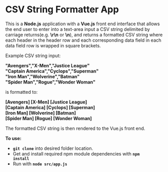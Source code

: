 <h1>CSV String Formatter App</h1>

This is a <b>Node.js</b> application with a <b>Vue.js</b> front end interface that allows the end user to enter into a text-area input a CSV string delimited by carriage returns(e.g. <b>\r\n</b> or <b>\n</b>), and returns a formatted CSV string where each header in the header row and each corresponding data field in each data field row is wrapped in square brackets.

Example CSV string input:

<b>"Avengers","X-Men","Justice League"<br>"Captain America","Cyclops","Superman"<br>"Iron Man","Wolverine","Batman"<br>"Spider Man","Rogue","Wonder Woman"</b>

is formatted to:

<b>[Avengers] [X-Men] [Justice League]</br>[Captain America] [Cyclops] [Superman]</br>[Iron Man] [Wolverine] [Batman]</br>[Spider Man] [Rogue] [Wonder Woman]</b>

The formatted CSV string is then rendered to the Vue.js front end.

<b>To use:</b><br>
- <code><b>git clone</b></code> into desired folder location.
- Get and install required npm module dependencies with <code><b>npm install</b></code><br>
- Run with <code><b>node src/app.js</b></code>

